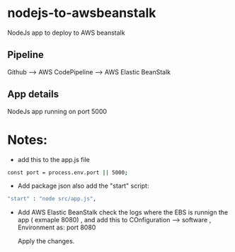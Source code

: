 # nodejs-to-awsbeanstalk
 NodeJs app to deploy to AWS beanstalk


## Pipeline

Github --> AWS CodePipeline --> AWS Elastic BeanStalk 

## App details
 NodeJs app running on port 5000

 # Notes:
 - add this to the app.js file
 ```sh
 const port = process.env.port || 5000;
```
 - Add package json also add the "start" script: 
 ```sh
 "start" : "node src/app.js",
 ```

- Add AWS Elastic BeanStalk check the logs where the EBS is runnign the app ( exmaple 8080) , and add this to COnfiguration --> software , Environment as:
    port  8080

    Apply the changes.